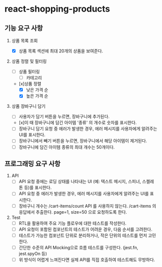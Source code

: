 # react-shopping-products

## 기능 요구 사항

1. 상품 목록 조회

   - [x] 상품 목록 섹션에 최대 20개의 상품을 보여준다.

2. 상품 정렬 및 필터링

   - [ ] 상품 필터링
     - [ ] 카테고리
   - [x]상품 정렬
     - [x] 낮은 가격 순
     - [x] 높은 가격 순

3. 상품 장바구니 담기
   - [ ] 사용자가 담기 버튼을 누르면, 장바구니에 추가된다.
   - [x]이 때 장바구니에 담긴 아이템 '종류' 의 개수로 숫자를 표시한다.
   - [ ] 장바구니 담기 요청 중 에러가 발생한 경우, 에러 메시지를 사용자에게 알려주는 UI를 표시한다.
   - [ ] 장바구니에서 빼기 버튼을 누르면, 장바구니에서 해당 아이템이 제거된다.
   - [ ] 장바구니에 담긴 아이템 종류의 최대 개수는 50개이다.

## 프로그래밍 요구 사항

1. API
   - [ ] API 요청 중에는 로딩 상태를 나타내는 UI (예: 텍스트 메시지, 스피너, 스켈레톤 등)를 표시한다.
   - [ ] API 요청 중 에러가 발생한 경우, 에러 메시지를 사용자에게 알려주는 UI를 표시한다.
   - [ ] 장바구니 개수는 /cart-items/count API 를 사용하지 않는다. /cart-items 의 응답에서 추출한다. page=1, size=50 으로 요청하도록 한다.
2. Test
   - [ ] RTL을 활용하여 주요 기능 플로우에 대한 테스트를 작성한다.
   - [ ] API 요청이 포함된 컴포넌트의 테스트가 어려운 경우, 다음 순서를 고려한다.
   - [ ] 테스트가 가능한 컴포넌트 단위로 분리하거나, 작은 단위의 테스트를 먼저 고민한다.
   - [ ] 간단한 수준의 API Mocking으로 흐름 테스트를 구성한다. (jest.fn, jest.spyOn 등)
   - [ ] 위 방식이 어렵게 느껴진다면 실제 API를 직접 호출하여 테스트해도 무방하다.

